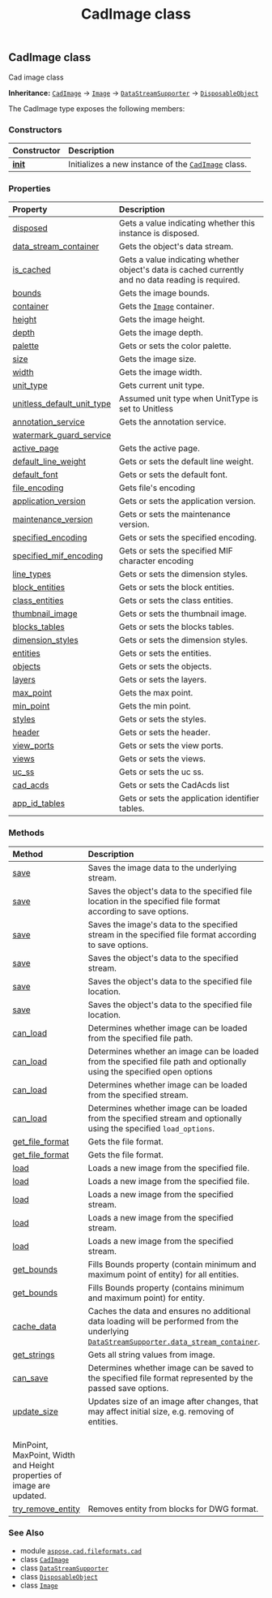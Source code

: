 ﻿---
title: CadImage class
second_title: Aspose.CAD for Python via .NET API References
description: 
type: docs
weight: 140
url: /python-net/aspose.cad.fileformats.cad/cadimage/
is_root: false
---

## CadImage class

Cad image class



**Inheritance:** [`CadImage`](/cad/python-net/aspose.cad.fileformats.cad/cadimage) → 
[`Image`](/cad/python-net/aspose.cad/image) → 
[`DataStreamSupporter`](/cad/python-net/aspose.cad/datastreamsupporter) → 
[`DisposableObject`](/cad/python-net/aspose.cad/disposableobject)



The CadImage type exposes the following members:

### Constructors
| Constructor | Description |
| :- | :- |
| [__init__](/cad/python-net/aspose.cad.fileformats.cad/cadimage/__init__/#) | Initializes a new instance of the [`CadImage`](/cad/python-net/aspose.cad.fileformats.cad/cadimage) class. |


### Properties
| Property | Description |
| :- | :- |
| [disposed](/cad/python-net/aspose.cad.fileformats.cad/cadimage/disposed) | Gets a value indicating whether this instance is disposed. |
| [data_stream_container](/cad/python-net/aspose.cad.fileformats.cad/cadimage/data_stream_container) | Gets the object's data stream. |
| [is_cached](/cad/python-net/aspose.cad.fileformats.cad/cadimage/is_cached) | Gets a value indicating whether object's data is cached currently and no data reading is required. |
| [bounds](/cad/python-net/aspose.cad.fileformats.cad/cadimage/bounds) | Gets the image bounds. |
| [container](/cad/python-net/aspose.cad.fileformats.cad/cadimage/container) | Gets the [`Image`](/cad/python-net/aspose.cad/image) container. |
| [height](/cad/python-net/aspose.cad.fileformats.cad/cadimage/height) | Gets the image height. |
| [depth](/cad/python-net/aspose.cad.fileformats.cad/cadimage/depth) | Gets the image depth. |
| [palette](/cad/python-net/aspose.cad.fileformats.cad/cadimage/palette) | Gets or sets the color palette. |
| [size](/cad/python-net/aspose.cad.fileformats.cad/cadimage/size) | Gets the image size. |
| [width](/cad/python-net/aspose.cad.fileformats.cad/cadimage/width) | Gets the image width. |
| [unit_type](/cad/python-net/aspose.cad.fileformats.cad/cadimage/unit_type) | Gets current unit type. |
| [unitless_default_unit_type](/cad/python-net/aspose.cad.fileformats.cad/cadimage/unitless_default_unit_type) | Assumed unit type when UnitType is set to Unitless |
| [annotation_service](/cad/python-net/aspose.cad.fileformats.cad/cadimage/annotation_service) | Gets the annotation service. |
| [watermark_guard_service](/cad/python-net/aspose.cad.fileformats.cad/cadimage/watermark_guard_service) |  |
| [active_page](/cad/python-net/aspose.cad.fileformats.cad/cadimage/active_page) | Gets the active page. |
| [default_line_weight](/cad/python-net/aspose.cad.fileformats.cad/cadimage/default_line_weight) | Gets or sets the default line weight. |
| [default_font](/cad/python-net/aspose.cad.fileformats.cad/cadimage/default_font) | Gets or sets the default font. |
| [file_encoding](/cad/python-net/aspose.cad.fileformats.cad/cadimage/file_encoding) | Gets file's encoding |
| [application_version](/cad/python-net/aspose.cad.fileformats.cad/cadimage/application_version) | Gets or sets the application version. |
| [maintenance_version](/cad/python-net/aspose.cad.fileformats.cad/cadimage/maintenance_version) | Gets or sets the maintenance version. |
| [specified_encoding](/cad/python-net/aspose.cad.fileformats.cad/cadimage/specified_encoding) | Gets or sets the specified encoding. |
| [specified_mif_encoding](/cad/python-net/aspose.cad.fileformats.cad/cadimage/specified_mif_encoding) | Gets or sets the specified MIF character encoding |
| [line_types](/cad/python-net/aspose.cad.fileformats.cad/cadimage/line_types) | Gets or sets the dimension styles. |
| [block_entities](/cad/python-net/aspose.cad.fileformats.cad/cadimage/block_entities) | Gets or sets the block entities. |
| [class_entities](/cad/python-net/aspose.cad.fileformats.cad/cadimage/class_entities) | Gets or sets the class entities. |
| [thumbnail_image](/cad/python-net/aspose.cad.fileformats.cad/cadimage/thumbnail_image) | Gets or sets the thumbnail image. |
| [blocks_tables](/cad/python-net/aspose.cad.fileformats.cad/cadimage/blocks_tables) | Gets or sets the blocks tables. |
| [dimension_styles](/cad/python-net/aspose.cad.fileformats.cad/cadimage/dimension_styles) | Gets or sets the dimension styles. |
| [entities](/cad/python-net/aspose.cad.fileformats.cad/cadimage/entities) | Gets or sets the entities. |
| [objects](/cad/python-net/aspose.cad.fileformats.cad/cadimage/objects) | Gets or sets the objects. |
| [layers](/cad/python-net/aspose.cad.fileformats.cad/cadimage/layers) | Gets or sets the layers. |
| [max_point](/cad/python-net/aspose.cad.fileformats.cad/cadimage/max_point) | Gets the max point. |
| [min_point](/cad/python-net/aspose.cad.fileformats.cad/cadimage/min_point) | Gets the min point. |
| [styles](/cad/python-net/aspose.cad.fileformats.cad/cadimage/styles) | Gets or sets the styles. |
| [header](/cad/python-net/aspose.cad.fileformats.cad/cadimage/header) | Gets or sets the header. |
| [view_ports](/cad/python-net/aspose.cad.fileformats.cad/cadimage/view_ports) | Gets or sets the view ports. |
| [views](/cad/python-net/aspose.cad.fileformats.cad/cadimage/views) | Gets or sets the views. |
| [uc_ss](/cad/python-net/aspose.cad.fileformats.cad/cadimage/uc_ss) | Gets or sets the uc ss. |
| [cad_acds](/cad/python-net/aspose.cad.fileformats.cad/cadimage/cad_acds) | Gets or sets the CadAcds list |
| [app_id_tables](/cad/python-net/aspose.cad.fileformats.cad/cadimage/app_id_tables) | Gets or sets the application identifier tables. |


### Methods
| Method | Description |
| :- | :- |
| [save](/cad/python-net/aspose.cad.fileformats.cad/cadimage/save/#) | Saves the image data to the underlying stream. |
| [save](/cad/python-net/aspose.cad.fileformats.cad/cadimage/save/#str-aspose.cad.imageoptions.ImageOptionsBase) | Saves the object's data to the specified file location in the specified file format according to save options. |
| [save](/cad/python-net/aspose.cad.fileformats.cad/cadimage/save/#io.RawIOBase-aspose.cad.imageoptions.ImageOptionsBase) | Saves the image's data to the specified stream in the specified file format according to save options. |
| [save](/cad/python-net/aspose.cad.fileformats.cad/cadimage/save/#io.RawIOBase) | Saves the object's data to the specified stream. |
| [save](/cad/python-net/aspose.cad.fileformats.cad/cadimage/save/#str) | Saves the object's data to the specified file location. |
| [save](/cad/python-net/aspose.cad.fileformats.cad/cadimage/save/#str-bool) | Saves the object's data to the specified file location. |
| [can_load](/cad/python-net/aspose.cad.fileformats.cad/cadimage/can_load/#str) | Determines whether image can be loaded from the specified file path. |
| [can_load](/cad/python-net/aspose.cad.fileformats.cad/cadimage/can_load/#str-aspose.cad.LoadOptions) | Determines whether an image can be loaded from the specified file path and optionally using the specified open options |
| [can_load](/cad/python-net/aspose.cad.fileformats.cad/cadimage/can_load/#io.RawIOBase) | Determines whether image can be loaded from the specified stream. |
| [can_load](/cad/python-net/aspose.cad.fileformats.cad/cadimage/can_load/#io.RawIOBase-aspose.cad.LoadOptions) | Determines whether image can be loaded from the specified stream and optionally using the specified `load_options`. |
| [get_file_format](/cad/python-net/aspose.cad.fileformats.cad/cadimage/get_file_format/#str) | Gets the file format. |
| [get_file_format](/cad/python-net/aspose.cad.fileformats.cad/cadimage/get_file_format/#io.RawIOBase) | Gets the file format. |
| [load](/cad/python-net/aspose.cad.fileformats.cad/cadimage/load/#str-aspose.cad.LoadOptions) | Loads a new image from the specified file. |
| [load](/cad/python-net/aspose.cad.fileformats.cad/cadimage/load/#str) | Loads a new image from the specified file. |
| [load](/cad/python-net/aspose.cad.fileformats.cad/cadimage/load/#io.RawIOBase-aspose.cad.LoadOptions) | Loads a new image from the specified stream. |
| [load](/cad/python-net/aspose.cad.fileformats.cad/cadimage/load/#io.RawIOBase-str-aspose.cad.LoadOptions) | Loads a new image from the specified stream. |
| [load](/cad/python-net/aspose.cad.fileformats.cad/cadimage/load/#io.RawIOBase) | Loads a new image from the specified stream. |
| [get_bounds](/cad/python-net/aspose.cad.fileformats.cad/cadimage/get_bounds/#) | Fills Bounds property (contain minimum and maximum point of entity) for all entities. |
| [get_bounds](/cad/python-net/aspose.cad.fileformats.cad/cadimage/get_bounds/#aspose.cad.fileformats.cad.cadobjects.CadEntityBase) | Fills Bounds property (contains minimum and maximum point) for entity. |
| [cache_data](/cad/python-net/aspose.cad.fileformats.cad/cadimage/cache_data/#) | Caches the data and ensures no additional data loading will be performed from the underlying [`DataStreamSupporter.data_stream_container`](/cad/python-net/aspose.cad/datastreamsupporter#data_stream_container). |
| [get_strings](/cad/python-net/aspose.cad.fileformats.cad/cadimage/get_strings/#) | Gets all string values from image. |
| [can_save](/cad/python-net/aspose.cad.fileformats.cad/cadimage/can_save/#aspose.cad.imageoptions.ImageOptionsBase) | Determines whether image can be saved to the specified file format represented by the passed save options. |
| [update_size](/cad/python-net/aspose.cad.fileformats.cad/cadimage/update_size/#bool) | Updates size of an image after changes, that may affect initial size, e.g. removing of entities. <br/>MinPoint, MaxPoint, Width and Height properties of image are updated. |
| [try_remove_entity](/cad/python-net/aspose.cad.fileformats.cad/cadimage/try_remove_entity/#aspose.cad.fileformats.cad.cadobjects.CadEntityBase) | Removes entity from blocks for DWG format. |



### See Also
* module [`aspose.cad.fileformats.cad`](..)
* class [`CadImage`](/cad/python-net/aspose.cad.fileformats.cad/cadimage)
* class [`DataStreamSupporter`](/cad/python-net/aspose.cad/datastreamsupporter)
* class [`DisposableObject`](/cad/python-net/aspose.cad/disposableobject)
* class [`Image`](/cad/python-net/aspose.cad/image)

